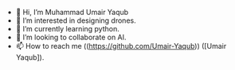 - 👋 Hi, I’m Muhammad Umair Yaqub
- 👀 I’m interested in designing drones.
- 🌱 I’m currently learning python.
- 💞️ I’m looking to collaborate on AI.
- 📫 How to reach me ((https://github.com/Umair-Yaqub)) ([Umair Yaqub]).
